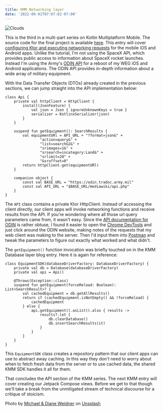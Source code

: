 ```yaml
---
title: KMM Networking layer
date: '2022-09-01T07:07:02-07:00'
---
```

![Clouds](/blog-v3/assets/clouds.jpg)

This is the third in a multi-part series on Kotlin Multiplatform Mobile.  The source code for the final project is available [here](https://github.com/jamesjmtaylor/weg-kmm). This entry will cover [configuring Ktor and executing networking requests](https://play.kotlinlang.org/hands-on/Networking%20and%20Data%20Storage%20with%20Kotlin%20Multiplatfrom%20Mobile/06_Implementing_an_API_service) for the mobile iOS and Android apps.  Unlike the tutorial, I'm not using the SpaceX API, which provides public access to information about SpaceX rocket launches.  Instead I'm using the Army's [ODIN API](https://odin.tradoc.army.mil/WEG) for a reboot of my WEG iOS and Android applications.  The ODIN API provides in-depth information about a wide array of military equipment.  

With the Data Transfer Objects (DTOs) already created in the previous sections, we can jump straight into the API implementation below:

```
class Api {
    private val httpClient = HttpClient {
        install(JsonFeature) {
            val json = Json { ignoreUnknownKeys = true }
            serializer = KotlinxSerializer(json)
        }
    }

    suspend fun getEquipment(): SearchResults {
        val equipmentURl = API_URL + "?format=json&" +
                "action=query&" +
                "list=searchG2&" +
                "srimages=1&" +
                "srsearch=incategory:Land&" +
                "srlimit=20" +
                "&sroffset=0"
        return httpClient.get(equipmentURl)
    }

    companion object {
        const val BASE_URL = "https://odin.tradoc.army.mil"
        const val API_URL = "$BASE_URL/mediawiki/api.php"
    }
}
```

The `API` class contains a private Ktor HttpClient. Instead of accessing the client directly, our client apps will invoke networking functions and receive results from the API. If you're wondering where all those url query parameters came from, it wasn't easy.  Since the [API documentation for ODIN](https://odin.tradoc.army.mil/mediawiki/api.php) is rather obtuse, I found it easier to open the [Chrome DevTools](https://developer.chrome.com/docs/devtools/) and just click around the ODIN website, making notes of the requests that my web client was making to the server.  Then I'd input them into [Postman](https://www.postman.com/) and tweak the parameters to figure out exactly what worked and what didn't.  

The `getEquipment()` function invocation was briefly touched on in the KMM Database layer blog entry.  Here it is again for reference:

```
class EquipmentSDK(databaseDriverFactory: DatabaseDriverFactory) {
    private val db = Database(databaseDriverFactory)
    private val api = Api()

    @Throws(Exception::class)
    suspend fun getEquipment(forceReload: Boolean): List<SearchResult>? {
        val cachedEquipment = db.getAllResults()
        return if (cachedEquipment.isNotEmpty() && !forceReload) {
            cachedEquipment
        } else {
            api.getEquipment().asList().also { results ->
                results?.let {
                    db.clearDatabase()
                    db.insertSearchResults(it)
                }
            }
        }
    }
}
```

This `EquipmentSDK` class creates a repository pattern that our client apps can use to abstract away caching.  In this way they don't need to worry about when to fetch fresh data from the server or to use cached data, the shared KMM SDK handles it all for them.  

That concludes the API section of the KMM series. The next KMM entry will cover creating our Jetpack Compose views.  Before we get to that though we'll take a break from the unmitigated stream of technical discourse for a critique of stoicism.   

Photo by <a href="https://unsplash.com/@michaelbweidner?utm_source=unsplash&utm_medium=referral&utm_content=creditCopyText">Michael & Diane Weidner</a> on <a href="https://unsplash.com/s/photos/clouds?utm_source=unsplash&utm_medium=referral&utm_content=creditCopyText">Unsplash</a>
